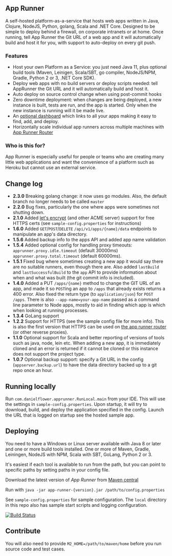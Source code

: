 App Runner
----------

A self-hosted platform-as-a-service that hosts web apps written in Java, Clojure, NodeJS, Python, golang, Scala and .NET Core.
Designed to be simple to deploy behind a firewall, on corporate intranets or at home. 
Once running, tell App Runner the Git URL of a web app and it will automatically build and host it for you, with
support to auto-deploy on every git push.

### Features

* Host your own Platform as a Service: you just need Java 11, plus optional build tools
(Maven, Leinigen, Scala/SBT, go compiler, NodeJS/NPM, Gradle, Python 2 or 3, .NET Core SDK).
* Deploy web apps with no build servers or deploy scripts needed: tell AppRunner the Git
URL and it will automatically build and host it.
* Auto deploy on source control change when using post-commit hooks
* Zero downtime deployment: when changes are being deployed, a new instance is built, tests
are run, and the app is started. Only when the new instance is running will it be made live.
* An [optional dashboard](https://github.com/danielflower/app-runner-home) which links to
all your apps making it easy to find, add, and deploy.
* Horizontally scale individual app runners across multiple machines with
[App Runner Router](https://github.com/danielflower/app-runner-router)

### Who is this for?

App Runner is especially useful for people or teams who are creating many little web applications
and want the convenience of a platform such as Heroku but cannot use an external service.

Change log
----------

* **2.3.0** Breaking golang change: it now uses go modules. Also, the default branch no longer needs to be called `master`
* **2.2.0** Bug fixes, particularly the one where apps were sometimes not shutting down.
* **2.1.0** Added [let's encrypt](https://letsencrypt.org) (and other ACME server) support for free HTTPS certs (see `sample-config.properties` for instructions)
* **1.6.0** Added `GET`/`POST`/`DELETE` `/api/v1/apps/{name}/data` endpoints to manipulate an app's data directory.
* **1.5.6** Added backup info to the apps API and added app name validation
* **1.5.4** Added optional config for handling proxy timeouts: `apprunner.proxy.idle.timeout` (default 30000ms) `apprunner.proxy.total.timeout` (default 60000ms).
* **1.5.1** Fixed bug where sometimes creating a new app it would say there are no suitable runners, even though there are.
Also added `lastBuild` and `lastSuccessfulBuild` to the `app` API to provide information about when and what
was built (the git commit info is included). 
* **1.4.0** Added a PUT `/apps/{name}` method to change the GIT URL of an app, and made it so `POST`ing 
an app to `/apps` that already exists returns a 400 error. Also fixed the return type (to `application/json`) for 
`POST /apps`. There is also `--app-name=your-app-name` passed as a command line parameter to Node apps, mostly to aid
in finding which app is which when looking at running processes.
* **1.3.4** GoLang support
* **1.2.2** Support for HTTPS (see the sample config file for more info). This is also
the first version that HTTPS can be used on [the app runner router](https://github.com/danielflower/app-runner-router)
(or other reverse proxies).
* **1.1.0** Optional support for Scala and better reporting of versions of tools such
as java, node, lein etc. When adding a new app, it is immediately cloned and an error
is returned if it cannot be cloned or this instance does not support the project type.
* **1.0.7** Optional backup support: specify a Git URL in the config (`appserver.backup.url`) 
to have the data directory backed up to a git repo once an hour.

Running locally
---------------

Run `com.danielflower.apprunner.RunLocal.main` from your IDE. This will use the settings in
`sample-config.properties`. Upon startup, it will try to download, build, and deploy the
application specified in the config. Launch the URL that is logged on startup see the hosted
sample app.

Deploying
---------

You need to have a Windows or Linux server available with Java 8 or later and one or more build tools
installed. One or more of Maven, Gradle, Leiningen, NodeJS with NPM, Scala with SBT, GoLang, Python 2 or 3.

It's easiest if each tool is available to run from the path, but you can point to specific
paths by setting paths in your config file.

Download the latest version of _App Runner_ from [Maven central](http://search.maven.org/#search%7Cga%7C1%7Ca%3A%22app-runner%22)

Run with `java -jar app-runner-{version}.jar /path/to/config.properties`

See `sample-config.properties` for sample configuration. The `local` directory in this repo also
has sample start scripts and logging configuration.

[![Build Status](https://travis-ci.org/danielflower/app-runner.svg?branch=master)](https://travis-ci.org/danielflower/app-runner)

## Contribute

You will also need to provide `M2_HOME=/path/to/maven/home` before you run source code and test cases.
